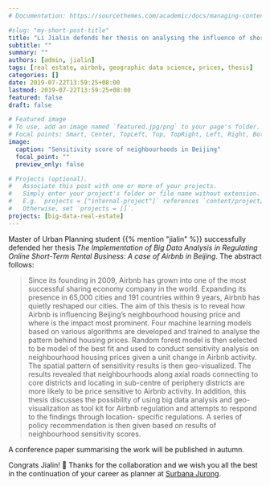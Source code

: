 ```yaml
---
# Documentation: https://sourcethemes.com/academic/docs/managing-content/

#slug: "my-short-post-title"
title: "Li Jialin defends her thesis on analysing the influence of short-term rental business on housing prices"
subtitle: ""
summary: ""
authors: [admin, jialin]
tags: [real estate, airbnb, geographic data science, prices, thesis]
categories: []
date: 2019-07-22T13:59:25+08:00
lastmod: 2019-07-22T13:59:25+08:00
featured: false
draft: false

# Featured image
# To use, add an image named `featured.jpg/png` to your page's folder.
# Focal points: Smart, Center, TopLeft, Top, TopRight, Left, Right, BottomLeft, Bottom, BottomRight.
image:
  caption: "Sensitivity score of neighbourhoods in Beijing"
  focal_point: ""
  preview_only: false

# Projects (optional).
#   Associate this post with one or more of your projects.
#   Simply enter your project's folder or file name without extension.
#   E.g. `projects = ["internal-project"]` references `content/project/deep-learning/index.md`.
#   Otherwise, set `projects = []`.
projects: [big-data-real-estate]
---
```


Master of Urban Planning student {{% mention "jialin" %}} successfully defended her thesis _The Implementation of Big Data Analysis in Regulating Online Short-Term Rental Business: A case of Airbnb in Beijing_.
The abstract follows:

> Since its founding in 2009, Airbnb has grown into one of the most successful sharing economy company in the world. Expanding its presence in 65,000 cities and 191 countries within 9 years, Airbnb has quietly reshaped our cities. The aim of this thesis is to reveal how Airbnb is influencing Beijing’s neighbourhood housing price and where is the impact most prominent. Four machine learning models based on various algorithms are developed and trained to analyse the pattern behind housing prices. Random forest model is then selected to be model of the best fit and used to conduct sensitivity analysis on neighbourhood housing prices given a unit change in Airbnb activity. The spatial pattern of sensitivity results is then geo-visualized. The results revealed that neighbourhoods along axial roads connecting to core districts and locating in sub-centre of periphery districts are more likely to be price sensitive to Airbnb activity. In addition, this thesis discusses the possibility of using big data analysis and geo-visualization as tool kit for Airbnb regulation and attempts to respond to the findings through location- specific regulations. A series of policy recommendation is then given based on results of neighbourhood sensitivity scores.

A conference paper summarising the work will be published in autumn.

Congrats Jialin! :clap: Thanks for the collaboration and we wish you all the best in the continuation of your career as planner at [Surbana Jurong](https://surbanajurong.com).
